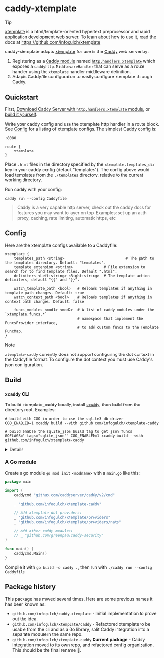 # caddy-xtemplate

> [!tip]
>
> [xtemplate][xtemplate] is a html/template-oriented hypertext preprocessor and
> rapid application development web server. To learn about how to use it, read
> the docs at https://github.com/infogulch/xtemplate

caddy-xtemplate adapts [xtemplate][xtemplate] for use in the [Caddy][caddy] web
server by:

1. Registering as a [Caddy module][extending-caddy] named
   [`http.handlers.xtemplate`][http.handlers.xtemplate] which exposes a
   `caddyhttp.MiddlewareHandler` that can serve as a route handler using the
   `xtemplate` handler middleware definition.
3. Adapts Caddyfile configuration to easily configure xtemplate through Caddy.

[xtemplate]: https://github.com/infogulch/xtemplate
[caddy]: https://caddyserver.com/
[extending-caddy]: https://caddyserver.com/docs/extending-caddy
[http.handlers.xtemplate]: https://caddyserver.com/download?package=github.com%2Finfogulch%2Fxtemplate-caddy

## Quickstart

First, [Download Caddy Server with `http.handlers.xtemplate` module][http.handlers.xtemplate], or [build it yourself](#build).

Write your caddy config and use the xtemplate http handler in a route block. See
[Config](#config) for a listing of xtemplate configs. The simplest Caddy config
is:

```Caddy
:8080

route {
    xtemplate
}
```

Place `.html` files in the directory specified by the `xtemplate.templates_dir`
key in your caddy config (default "templates"). The config above would load
templates from the `./templates` directory, relative to the current working
directory.

Run caddy with your config:

```shell
caddy run --config Caddyfile
```

> Caddy is a very capable http server, check out the caddy docs for features you
> may want to layer on top. Examples: set up an auth proxy, caching, rate
> limiting, automatic https, etc

## Config

Here are the xtemplate configs available to a Caddyfile:

```Caddy
xtemplate {
    templates_path <string>                            # The path to the templates directory. Default: "templates".
    template_extension <string>              # File extension to search for to find template files. Default ".html".
    delimiters <Left:string> <Right:string>  # The template action delimiters, default "{{" and "}}".

    watch_template_path <bool>   # Reloads templates if anything in template path changes. Default: true
    watch_context_path <bool>    # Reloads templates if anything in context path changes. Default: false

    funcs_modules <mod1> <mod2>  # A list of caddy modules under the `xtemplate.funcs.*`
                                 # namespace that implement the FuncsProvider interface,
                                 # to add custom funcs to the Template FuncMap.
}
```

> [!NOTE]
>
> `xtemplate-caddy` currently does not support configuring the dot context in
> the Caddyfile format. To configure the dot context you must use Caddy's json
> configuration.

## Build

### `xcaddy` CLI

To build xtemplate_caddy locally, install [`xcaddy`](xcaddy), then build from
the directory root. Examples:

```shell
# build with CGO in order to use the sqlite3 db driver
CGO_ENABLED=1 xcaddy build --with github.com/infogulch/xtemplate-caddy

# build enable the sqlite_json build tag to get json funcs
GOFLAGS='-tags="sqlite_json"' CGO_ENABLED=1 xcaddy build --with github.com/infogulch/xtemplate-caddy
```

[xcaddy]: https://github.com/caddyserver/xcaddy

<details>

```shell
TZ=UTC git --no-pager show --quiet --abbrev=12 --date='format-local:%Y%m%d%H%M%S' --format="%cd-%h"
```

</details>

### A Go module

Create a go module `go mod init <modname>` with a `main.go` like this:

```go
package main

import (
    caddycmd "github.com/caddyserver/caddy/v2/cmd"

    _ "github.com/infogulch/xtemplate-caddy"

    // Add xtemplate dot providers:
    _ "github.com/infogulch/xtemplate/providers"
    _ "github.com/infogulch/xtemplate/providers/nats"

    // Add other caddy modules:
    // _ "github.com/greenpau/caddy-security"
)

func main() {
	caddycmd.Main()
}
```

Compile it with `go build -o caddy .`, then run with `./caddy run --config Caddyfile`

## Package history

This package has moved several times. Here are some previous names it has been known as:

* `github.com/infogulch/caddy-xtemplate` - Initial implementation to prove out the idea.
* `github.com/infogulch/xtemplate/caddy` - Refactored xtemplate to be usable from the cli and as a Go library, split Caddy integration into a separate module in the same repo.
* `github.com/infogulch/xtemplate-caddy` **Current package** - Caddy integration moved to its own repo, and refactored config organization. This should be the final rename 🤞.
